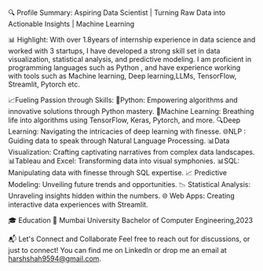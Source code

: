 🔍 Profile Summary:
Aspiring Data Scientist | Turning Raw Data into Actionable Insights | Machine Learning 

📊 Highlight:
With over 1.8years of internship experience in data science and worked with 3 startups, I have developed a strong skill set in data visualization, statistical analysis, and predictive modeling. I am proficient in programming languages such as Python , and have experience working with tools such as Machine learning, Deep learning,LLMs, TensorFlow, Streamlit, Pytorch etc.

📈Fueling Passion through Skills:
🧠Python: Empowering algorithms and innovative solutions through Python mastery.
🤖Machine Learning: Breathing life into algorithms using TensorFlow, Keras, Pytorch, and more.
🔍Deep Learning: Navigating the intricacies of deep learning with finesse.
🌐NLP : Guiding data to speak through Natural Language Processing.
📊Data Visualization: Crafting captivating narratives from complex data landscapes.
📊Tableau and Excel: Transforming data into visual symphonies.
📊SQL: Manipulating data with finesse through SQL expertise.
📈 Predictive Modeling: Unveiling future trends and opportunities.
📉 Statistical Analysis: Unraveling insights hidden within the numbers.
🌐 Web Apps: Creating interactive data experiences with Streamlit.

🎓 Education
📖 Mumbai University
 Bachelor of Computer Engineering,2023

📬 Let's Connect and Collaborate
Feel free to reach out for discussions, or just to connect! You can find me on LinkedIn or drop me an email at harshshah9594@gmail.com.
